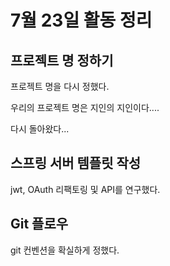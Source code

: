 # 7월 23일 활동 정리


## 프로젝트 명 정하기
프로젝트 명을 다시 정했다.

우리의 프로젝트 명은 지인의 지인이다....

다시 돌아왔다...

## 스프링 서버 템플릿 작성
jwt, OAuth 리팩토링 및 API를 연구했다.

## Git 플로우
git 컨벤션을 확실하게 정했다.
